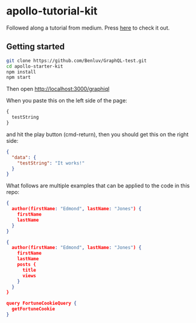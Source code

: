 # apollo-tutorial-kit

Followed along a tutorial from medium. Press [here](https://blog.apollographql.com/tutorial-building-a-graphql-server-cddaa023c035) 
to check it out.


## Getting started

```bash
git clone https://github.com/Benluv/GraphQL-test.git
cd apollo-starter-kit
npm install
npm start
```

Then open [http://localhost:3000/graphiql](http://localhost:3000/graphiql)

When you paste this on the left side of the page:

```graphql
{
  testString
}
```

and hit the play button (cmd-return), then you should get this on the right side:

```json
{
  "data": {
    "testString": "It works!"
  }
}
```

What follows are multiple examples that can be applied to the code in this repo:

```json
{
  author(firstName: "Edmond", lastName: "Jones") {
    firstName
    lastName
  }
}
```

```json
{
  author(firstName: "Edmond", lastName: "Jones") {
    firstName
    lastName
    posts {
      title
      views
    }
  }
}
```

```json
query FortuneCookieQuery {
  getFortuneCookie
}
```
